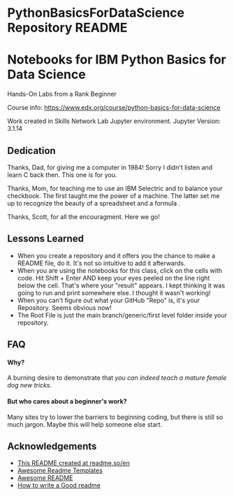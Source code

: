 # PythonBasicsForDataScience Repository README
# Notebooks for IBM Python Basics for Data Science

Hands-On Labs from a Rank Beginner

Course info:
https://www.edx.org/course/python-basics-for-data-science

Work created in Skills Network Lab Jupyter environment.
Jupyter Version: 3.1.14








## Dedication

Thanks, Dad, for giving me a computer in 1984! 
Sorry I didn't listen and learn C back then. 
This one is for you.

Thanks, Mom, for teaching me to use an IBM Selectric and to balance your checkbook. The first taught me the power of a machine. The latter set me up to recognize the beauty of a spreadsheet and a formula
.

Thanks, Scott, for all the encouragment. Here we go!

 

## Lessons Learned

- When you create a repository and it offers you the chance to make a README file, do it. It's not so intuitive to add it afterwards.
- When you are using the notebooks for this class, click on the cells with code. Hit Shift + Enter AND keep your eyes peeled on the line right below the cell. That's where your "result" appears. I kept thinking it was going to run and print somewhere else. I thought it wasn't working!
- When you can't figure out what your GitHub "Repo" is, it's your Repository. Seems obvious now!
- The Root File is just the main branch/generic/first level folder inside your repository.


## FAQ

#### Why?

A burning desire to demonstrate that *you
 can indeed teach a mature female dog new tricks.*

#### But who cares about a beginner's work?

Many sites try to lower the barriers to beginning coding, but there is still so much jargon. 
Maybe this will help someone else start.


## Acknowledgements

 - [This README created at readme.so/en](https://readme.so/en) 
 - [Awesome Readme Templates](https://awesomeopensource.com/project/elangosundar/awesome-README-templates)
 - [Awesome README](https://github.com/matiassingers/awesome-readme)
 - [How to write a Good readme](https://bulldogjob.com/news/449-how-to-write-a-good-readme-for-your-github-project)
 
